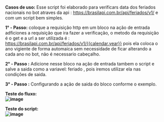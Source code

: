 <b>Casos de uso:</b> Esse script foi elaborado para verificars data dos feriados nacionais no bot atraves da api : https://brasilapi.com.br/api/feriados/v1/ e com um script bem simples.

<b>1° - Passo:</b> coloque a requisição http em um bloco na ação de entrada adficiones a requisição que ira fazer a verificação, o metodo da requisição é o get e a url a ser utilizada é : https://brasilapi.com.br/api/feriados/v1/{{calendar.year}} pois ela coloca o ano vigiente de forma automaica sem necessidade de ficar alterando a cada ano no bot, não é necessario cabeçalho.

<b>2° - Passo :</b> Adicione nesse bloco na ação de entrada tambem o script e salve a saida como a variavel: feriado , pois iremos utilizar ela nas condições de saida.

<b>3° - Passo :</b> Configurando a ação de saida do bloco conforme o exemplo.


<b>Teste do fluxo: <b>
<br>![image](https://user-images.githubusercontent.com/18338341/155884461-41334eb8-1d49-4555-af13-15676cae3683.png)
</br>  
  
<b>Teste do script:</b> <br>
![image](https://user-images.githubusercontent.com/18338341/155884359-b6d9f82f-c326-4a52-8f62-dbd61eb86c13.png) </br>

